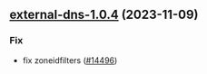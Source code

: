 

## [external-dns-1.0.4](https://github.com/truecharts/charts/compare/external-dns-1.0.3...external-dns-1.0.4) (2023-11-09)

### Fix

- fix zoneidfilters ([#14496](https://github.com/truecharts/charts/issues/14496))
  
  